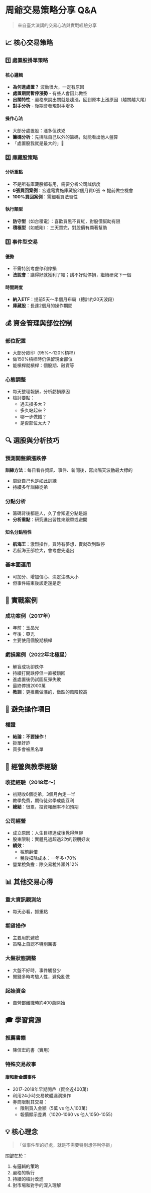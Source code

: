 # 周爺交易策略分享 Q&A

> 來自臺大演講的交易心法與實戰經驗分享

## 📈 核心交易策略

### 1️⃣ 處置股掛單策略

#### 核心邏輯
- **為何進處置？** 波動很大，一定有原因
- **處置期間暫停漲勢** - 有些人會因此做空
- **出關特性** - 嚴格來說出關就是趨漲，回到原本上漲原因（越關越大尾）
- **對手分析** - 後期會發現對手增多

#### 操作心法
- 大部分處置股：漲多但跌兇
- **籌碼分析**：先排除自己以外的籌碼，就能看出他人盤算
- 「處置股我就是最大的」🤩

### 2️⃣ 庫藏股策略

#### 分析重點
- 不是所有庫藏股都有用，需要分析公司誠信度
- **0張買回案例**：宏達電實施庫藏股2個月買0張 → 提前做空機會
- **100%買回案例**：需細看買法習性

#### 執行類型
- **防守型**（如台積電）：喜歡買黑不買紅，對股價幫助有限
- **積極型**（如威剛）：三天買完，對股價有顯著幫助

### 3️⃣ 事件型交易

#### 優勢
- 不需特別考慮停利停損
- **法說會**：講得好就獲利了結；講不好就停損，繼續研究下一個

#### 時間跨度
- **納入ETF**：提前5天～半個月布局（總計約20天波段）
- **庫藏股**：長達2個月的操作期間

## 💰 資金管理與部位控制

### 部位配置
- 大部分歐印（95%～120%槓桿）
- 做150%槓桿時仍保留現金部位
- 能槓桿就槓桿：個股期、融資等

### 心態調整
- 每天整理報酬，分析虧損原因
- 檢討要點：
  - 過去損多大？
  - 多久站起來？
  - 哪一步做錯？
  - 是否部位太大？

## 🔍 選股與分析技巧

### 預測開盤鎖漲跌停
**訓練方法**：每日看各資訊、事件、新聞後，寫出隔天波動最大標的
- 周爺自己也是如此訓練
- 持續多年訓練徒弟

### 分點分析
- 籌碼背後都是人，久了會知道分點是誰
- **分析重點**：研究進出習性來跟單或避開

#### 知名分點特性
- **航海王**：激烈操作，買時有夢想，賣就砍到跌停
- 若航海王部位大，會考慮先退出

### 基本面運用
- 可加分、增加信心、決定注碼大小
- 但事件結束後該走還是走

## 🎯 實戰案例

### 成功案例（2017年）
- 年前：玉晶光
- 年後：亞光
- 主要使用個股期槓桿

### 虧損案例（2022年北極星）
- 解盲成功卻跌停
- 持續打開跌停但一直被鎖回
- 進處置後仍試圖反彈失敗
- 最終停損2000萬
- **教訓**：更推薦做漲的，做跌的風險較高

## 🚫 避免操作項目

### 權證
- **結論：不要操作！**
- 掛單奸詐
- 買多會被黑名單

## 👥 經營與教學經驗

### 收徒經驗（2018年～）
- 初期收6個徒弟，3個月內走一半
- 教學免費，期待徒弟學成能互利
- **總結**：很累，投資報酬率不如預期

### 公司經營
- 成立原因：人生目標達成後覺得無聊
- 股東限制：實體見過超過2次的親朋好友
- **績效**：
  - 稅前翻倍
  - 稅後扣除成本：一年多+70%
- 營業稅負擔：除交易稅外額外12%

## 📊 其他交易心得

### 重大資訊觀測站
- 每天必看，抓重點

### 期貨操作
- 主要用於避險
- 策略上自認不特別厲害

### 大盤狀態調整
- 大盤不好時，事件觸發少
- 閒錢多時考驗人性，避免亂做

### 起始資金
- 自營部離職時約400萬開始

## 🎓 學習資源

### 推薦書籍
- 陳信宏的書（實用）

### 特殊交易故事

#### 康和新金鑽事件
- 2017-2018年早期開戶（資金近400萬）
- 利用24小時交易軟體漏洞操作
- 券商限制其交易：
  - 限制買入金額（5萬 vs 他人100萬）
  - 報價顯示差異（1020-1060 vs 他人1050-1055）

## 💡 核心理念

> 「做事件型的好處，就是不需要特別想停利停損」

關鍵在於：
1. 有邏輯的策略
2. 嚴格的執行
3. 持續的檢討改進
4. 對市場和對手的深入理解
